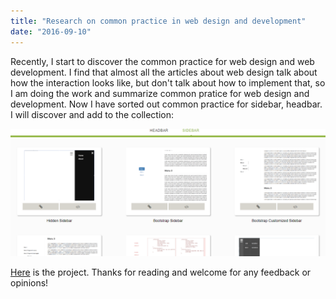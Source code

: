 ```yaml
---
title: "Research on common practice in web design and development"
date: "2016-09-10"
---
```


Recently, I start to discover the common practice for web design and web development. I find that almost all the articles about web design talk about how the interaction looks like, but don't talk about how to implement that, so I am doing the work and summarize common pratice for web design and development. Now I have sorted out common practice for sidebar, headbar. I will discover and add to the collection:

![](images/practice/1.png)

[Here](https://albertwhite.github.io/common-practice-for-headbar-and-sidebar/) is the project.
Thanks for reading and welcome for any feedback or opinions!
